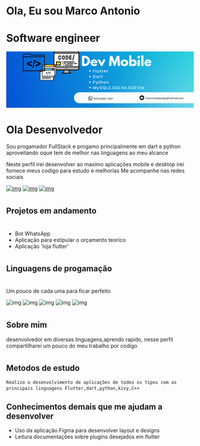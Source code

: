 # Ola, Eu sou Marco Antonio

# Software engineer 
![img](https://github.com/marco0antonio0/marco0antonio0/blob/main/imagens/img_page.png?raw=true
)

# 
# Ola Desenvolvedor 

Sou progamador FullStack e progamo principalmente em dart e python aproveitando oque tem de melhor nas linguagens ao meu alcance

Neste perfil irei desenvolver ao maximo aplicações mobile e desktop
irei fornece meus codigo para estudo e melhorias
Me acompanhe nas redes sociais


[![img](https://img.shields.io/badge/Instagram-E4405F?style=for-the-badge&logo=instagram&logoColor=white
)](https://www.instagram.com/marco0antonio_/)
[![img](https://img.shields.io/badge/LinkedIn-0077B5?style=for-the-badge&logo=linkedin&logoColor=white
)](https://www.linkedin.com/in/marco-antonio-aa3024233/)
[![img](https://img.shields.io/badge/WhatsApp-25D366?style=for-the-badge&logo=whatsapp&logoColor=white
)](https://api.whatsapp.com/send?phone=559185707836)
#
## Projetos em andamento
#         

* Bot WhatsApp
* Aplicação para estipular o orçamento teorico
* Aplicação 'loja flutter'

#         
##  Linguagens de progamação
#
Um pouco de cada uma para ficar perfeito

![img](https://img.shields.io/badge/Python-3776AB?style=for-the-badge&logo=python&logoColor=white
)
![img](https://img.shields.io/badge/Flutter-02569B?style=for-the-badge&logo=flutter&logoColor=white
)
![img](https://img.shields.io/badge/Dart-0175C2?style=for-the-badge&logo=dart&logoColor=white
)
![img](https://img.shields.io/badge/C%2B%2B-00599C?style=for-the-badge&logo=c%2B%2B&logoColor=white
)
![img](https://img.shields.io/badge/SQLite-07405E?style=for-the-badge&logo=sqlite&logoColor=white
)
#
## Sobre mim
desenvolvedor em diversas linguagens,aprendo rapido, nesse perfil compartilharei um pouco do meu trabalho por codigo 
#

## Metodos de estudo 
    Realizo o desenvolvimento de aplicações de todos os tipos com as principais linguagens Flutter,dart,python,kivy,C++
     

##  Conhecimentos demais que me ajudam a desenvolver

*    Uso da aplicação Figma para desenvolver layout e designs  
*    Leitura documentações sobre plugins desejados  em flutter 

